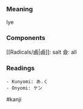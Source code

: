 ### Meaning

lye

### Components

[[Radicals/鹵|鹵]]: salt 僉: all

### Readings

```
- Kunyomi: あ.く
- Onyomi: ケン
```

#kanji